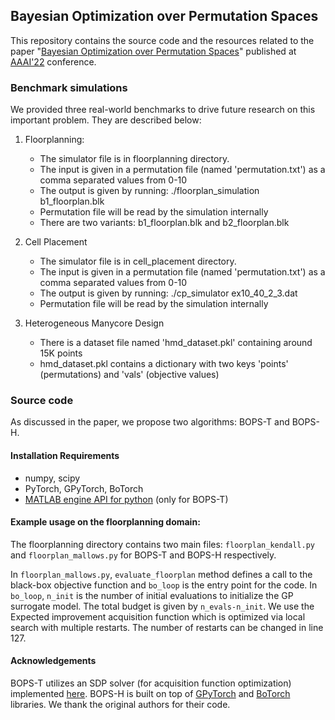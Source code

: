 ## Bayesian Optimization over Permutation Spaces


This repository contains the source code and the resources related to the paper "[Bayesian Optimization over Permutation Spaces](https://arxiv.org/abs/2112.01049)" published at [AAAI'22](https://aaai.org/Conferences/AAAI-22/) conference. 

### Benchmark simulations

We provided three real-world benchmarks to drive future research on this important problem. They are described below:
 
1. Floorplanning: 
	- The simulator file is in floorplanning directory.
	- The input is given in a permutation file (named 'permutation.txt') as a comma separated values from 0-10 
	- The output is given by running: ./floorplan_simulation b1_floorplan.blk
	- Permutation file will be read by the simulation internally
	- There are two variants: b1_floorplan.blk and b2_floorplan.blk 
 
2. Cell Placement 
	- The simulator file is in cell_placement directory.
	- The input is given in a permutation file (named 'permutation.txt') as a comma separated values from 0-10 
	- The output is given by running: ./cp_simulator ex10_40_2_3.dat
	- Permutation file will be read by the simulation internally

3. Heterogeneous Manycore Design 
	- There is a dataset file named 'hmd_dataset.pkl' containing around 15K points
	- hmd_dataset.pkl contains a dictionary with two keys 'points' (permutations) and 'vals' (objective values) 
  

### Source code
As discussed in the paper, we propose two algorithms: BOPS-T and BOPS-H. 


#### Installation Requirements
- numpy, scipy
- PyTorch, GPyTorch, BoTorch
- [MATLAB engine API for python](https://www.mathworks.com/help/matlab/matlab_external/install-the-matlab-engine-for-python.html) (only for BOPS-T) 

#### Example usage on the floorplanning domain:

The floorplanning directory contains two main files: ``floorplan_kendall.py`` and ``floorplan_mallows.py`` for BOPS-T and BOPS-H respectively. 

In ``floorplan_mallows.py``, ``evaluate_floorplan`` method defines a call to the black-box objective function and ``bo_loop`` is the entry point for the code. 
In ``bo_loop``, ``n_init`` is the number of initial evaluations to initialize the GP surrogate model. The total budget is given by ``n_evals-n_init``. We use the Expected improvement acquisition function which is optimized via local search with multiple restarts. The number of restarts can be changed in line 127.


#### Acknowledgements
BOPS-T utilizes an SDP solver (for acquisition function optimization) implemented [here](https://github.com/fsbravo/csdp).
BOPS-H is built on top of [GPyTorch](https://github.com/cornellius-gp/gpytorch) and [BoTorch](https://github.com/pytorch/botorch) libraries.
We thank the original authors for their code.

